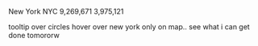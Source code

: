 New York	NYC
9,269,671	3,975,121


tooltip over circles
hover over new york only on map.. see what i can get done tomororw
